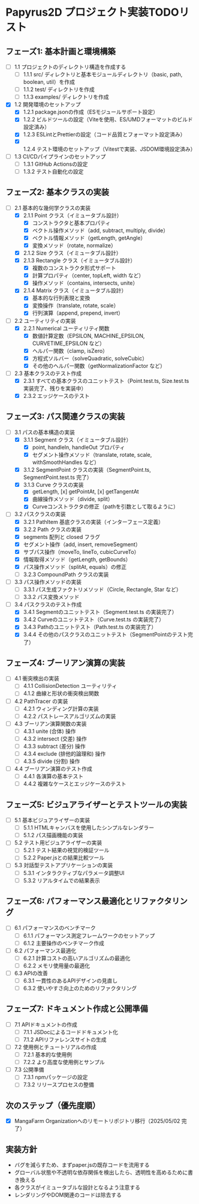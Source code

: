 # Papyrus2D プロジェクト実装TODOリスト

## フェーズ1: 基本計画と環境構築
- [ ] 1.1 プロジェクトのディレクトリ構造を作成する
  - [ ] 1.1.1 src/ ディレクトリと基本モジュールディレクトリ（basic, path, boolean, util）を作成
  - [ ] 1.1.2 test/ ディレクトリを作成
  - [ ] 1.1.3 examples/ ディレクトリを作成
- [x] 1.2 開発環境のセットアップ
  - [x] 1.2.1 package.jsonの作成（ESモジュールサポート設定）
  - [x] 1.2.2 ビルドツールの設定（Viteを使用、ES/UMDフォーマットのビルド設定済み）
  - [x] 1.2.3 ESLintとPrettierの設定（コード品質とフォーマット設定済み）
  - [x] 1.2.4 テスト環境のセットアップ（Vitestで実装、JSDOM環境設定済み）
- [ ] 1.3 CI/CDパイプラインのセットアップ
  - [ ] 1.3.1 GitHub Actionsの設定
  - [ ] 1.3.2 テスト自動化の設定

## フェーズ2: 基本クラスの実装
- [ ] 2.1 基本的な幾何学クラスの実装
  - [x] 2.1.1 Point クラス（イミュータブル設計）
    - [x] コンストラクタと基本プロパティ
    - [x] ベクトル操作メソッド（add, subtract, multiply, divide）
    - [x] ベクトル情報メソッド（getLength, getAngle）
    - [x] 変換メソッド（rotate, normalize）
  - [x] 2.1.2 Size クラス（イミュータブル設計）
  - [x] 2.1.3 Rectangle クラス（イミュータブル設計）
    - [x] 複数のコンストラクタ形式サポート
    - [x] 計算プロパティ（center, topLeft, width など）
    - [x] 操作メソッド（contains, intersects, unite）
  - [x] 2.1.4 Matrix クラス（イミュータブル設計）
    - [x] 基本的な行列表現と変換
    - [x] 変換操作（translate, rotate, scale）
    - [x] 行列演算（append, prepend, invert）
- [ ] 2.2 ユーティリティの実装
  - [x] 2.2.1 Numerical ユーティリティ関数
    - [x] 数値計算定数（EPSILON, MACHINE_EPSILON, CURVETIME_EPSILON など）
    - [x] ヘルパー関数（clamp, isZero）
    - [x] 方程式ソルバー（solveQuadratic, solveCubic）
    - [x] その他のヘルパー関数（getNormalizationFactor など）
- [ ] 2.3 基本クラスのテスト作成
  - [x] 2.3.1 すべての基本クラスのユニットテスト（Point.test.ts, Size.test.ts 実装完了、残りを実装中）
  - [x] 2.3.2 エッジケースのテスト

## フェーズ3: パス関連クラスの実装
- [ ] 3.1 パスの基本構造の実装
  - [x] 3.1.1 Segment クラス（イミュータブル設計）
    - [x] point, handleIn, handleOut プロパティ
    - [x] セグメント操作メソッド（translate, rotate, scale, withSmoothHandles など）
  - [x] 3.1.2 SegmentPoint クラスの実装（SegmentPoint.ts, SegmentPoint.test.ts 完了）
  - [x] 3.1.3 Curve クラスの実装
    - [x] getLength, [x] getPointAt, [x] getTangentAt
    - [x] 曲線操作メソッド（divide, split）
    - [x] Curveコンストラクタの修正（pathを引数として取るように）
- [ ] 3.2 パスクラスの実装
  - [x] 3.2.1 PathItem 基底クラスの実装（インターフェース定義）
  - [x] 3.2.2 Path クラスの実装
  - [x] segments 配列と closed フラグ
  - [x] セグメント操作（add, insert, removeSegment）
  - [x] サブパス操作（moveTo, lineTo, cubicCurveTo）
  - [x] 情報取得メソッド（getLength, getBounds）
  - [x] パス操作メソッド（splitAt, equals）の修正
  - [ ] 3.2.3 CompoundPath クラスの実装
- [ ] 3.3 パス操作メソッドの実装
  - [ ] 3.3.1 パス生成ファクトリメソッド（Circle, Rectangle, Star など）
  - [ ] 3.3.2 パス変換メソッド
- [ ] 3.4 パスクラスのテスト作成
  - [x] 3.4.1 Segmentのユニットテスト（Segment.test.ts の実装完了）
  - [x] 3.4.2 Curveのユニットテスト（Curve.test.ts の実装完了）
  - [x] 3.4.3 Pathのユニットテスト（Path.test.ts の実装完了）
  - [x] 3.4.4 その他のパスクラスのユニットテスト（SegmentPointのテスト完了）

## フェーズ4: ブーリアン演算の実装
- [ ] 4.1 衝突検出の実装
  - [ ] 4.1.1 CollisionDetection ユーティリティ
  - [ ] 4.1.2 曲線と形状の衝突検出関数
- [ ] 4.2 PathTracer の実装
  - [ ] 4.2.1 ウィンディング計算の実装
  - [ ] 4.2.2 パストレースアルゴリズムの実装
- [ ] 4.3 ブーリアン演算関数の実装
  - [ ] 4.3.1 unite (合体) 操作
  - [ ] 4.3.2 intersect (交差) 操作
  - [ ] 4.3.3 subtract (差分) 操作
  - [ ] 4.3.4 exclude (排他的論理和) 操作
  - [ ] 4.3.5 divide (分割) 操作
- [ ] 4.4 ブーリアン演算のテスト作成
  - [ ] 4.4.1 各演算の基本テスト
  - [ ] 4.4.2 複雑なケースとエッジケースのテスト

## フェーズ5: ビジュアライザーとテストツールの実装
- [ ] 5.1 基本ビジュアライザーの実装
  - [ ] 5.1.1 HTMLキャンバスを使用したシンプルなレンダラー
  - [ ] 5.1.2 パス描画機能の実装
- [ ] 5.2 テスト用ビジュアライザーの実装
  - [ ] 5.2.1 テスト結果の視覚的検証ツール
  - [ ] 5.2.2 Paper.jsとの結果比較ツール
- [ ] 5.3 対話型テストアプリケーションの実装
  - [ ] 5.3.1 インタラクティブなパラメータ調整UI
  - [ ] 5.3.2 リアルタイムでの結果表示

## フェーズ6: パフォーマンス最適化とリファクタリング
- [ ] 6.1 パフォーマンスのベンチマーク
  - [ ] 6.1.1 パフォーマンス測定フレームワークのセットアップ
  - [ ] 6.1.2 主要操作のベンチマーク作成
- [ ] 6.2 パフォーマンス最適化
  - [ ] 6.2.1 計算コストの高いアルゴリズムの最適化
  - [ ] 6.2.2 メモリ使用量の最適化
- [ ] 6.3 APIの改善
  - [ ] 6.3.1 一貫性のあるAPIデザインの見直し
  - [ ] 6.3.2 使いやすさ向上のためのリファクタリング

## フェーズ7: ドキュメント作成と公開準備
- [ ] 7.1 APIドキュメントの作成
  - [ ] 7.1.1 JSDocによるコードドキュメント化
  - [ ] 7.1.2 APIリファレンスサイトの生成
- [ ] 7.2 使用例とチュートリアルの作成
  - [ ] 7.2.1 基本的な使用例
  - [ ] 7.2.2 より高度な使用例とサンプル
- [ ] 7.3 公開準備
  - [ ] 7.3.1 npmパッケージの設定
  - [ ] 7.3.2 リリースプロセスの整備

## 次のステップ（優先度順）
- [x] MangaFarm Organizationへのリモートリポジトリ移行（2025/05/02 完了）

## 実装方針
- バグを減らすため、まずpaper.jsの既存コードを流用する
- グローバル状態や不透明な依存関係を検出したら、透明性を高めるために書き換える
- 各クラスがイミュータブルな設計となるよう注意する
- レンダリングやDOM関連のコードは除去する